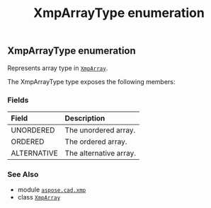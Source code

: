 ﻿---
title: XmpArrayType enumeration
second_title: Aspose.CAD for Python via .NET API References
description: 
type: docs
weight: 140
url: /aspose.cad.xmp/xmparraytype/
is_root: false
---

## XmpArrayType enumeration

Represents array type in [`XmpArray`](/cad/python-net/aspose.cad.xmp/xmparray).



The XmpArrayType type exposes the following members:

### Fields
| Field | Description |
| :- | :- |
| UNORDERED | The unordered array. |
| ORDERED | The ordered array. |
| ALTERNATIVE | The alternative array. |



### See Also
* module [`aspose.cad.xmp`](..)
* class [`XmpArray`](/cad/python-net/aspose.cad.xmp/xmparray)
